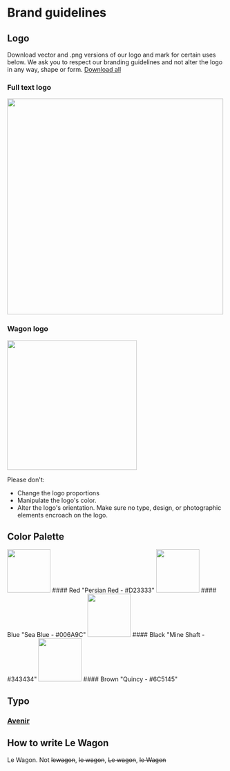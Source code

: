 # Brand guidelines

## Logo

Download vector and .png versions of our logo and mark for certain uses below. We ask you to respect our branding guidelines and not alter the logo in any way, shape or form. [Download all](https://github.com/lewagon/design/raw/master/guidelines/brand/assets_pack.zip)

### Full text logo
<img src='https://raw.githubusercontent.com/lewagon/design/master/guidelines/brand/assets_pack/pixels/le-wagon-logo-horizontal-red.jpg' width='500' >

### Wagon logo
<img src='https://raw.githubusercontent.com/lewagon/design/master/guidelines/brand/assets_pack/pixels/le-wagon-logo-red-940.jpg' width='300' >


Please don't:
- Change the logo proportions
- Manipulate the logo's color.
- Alter the logo's orientation. Make sure no type, design, or photographic elements encroach on the logo.

## Color Palette

<img src="https://raw.githubusercontent.com/lewagon/design/master/guidelines/brand/colors/persian-red.jpg" width="100">
#### Red
"Persian Red - #D23333"

<img src="https://raw.githubusercontent.com/lewagon/design/master/guidelines/brand/colors/sea-blue.jpg" width="100">
#### Blue
"Sea Blue - #006A9C"

<img src='https://raw.githubusercontent.com/lewagon/design/master/guidelines/brand/colors/mine-shaft.jpg' width="100" >
#### Black
"Mine Shaft - #343434"

<img src='https://github.com/lewagon/design/raw/master/guidelines/brand/colors/quincy.jpg' width="100" >
#### Brown
"Quincy - #6C5145"

## Typo

### [Avenir](https://github.com/lewagon/design/tree/master/pick-it/fonts/Avenir)

## How to write Le Wagon

Le Wagon. Not ~~lewagon~~, ~~le wagon~~, ~~Le wagon~~, ~~le Wagon~~


